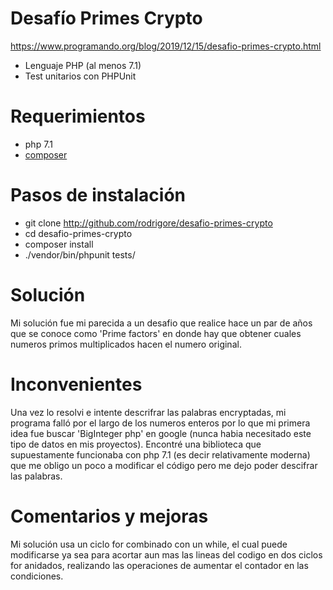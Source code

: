 # Desafío Primes Crypto

https://www.programando.org/blog/2019/12/15/desafio-primes-crypto.html

* Lenguaje PHP (al menos 7.1)
* Test unitarios con PHPUnit

# Requerimientos
* php 7.1
* [composer](https://getcomposer.org/)

# Pasos de instalación
* git clone http://github.com/rodrigore/desafio-primes-crypto
* cd desafio-primes-crypto
* composer install
* ./vendor/bin/phpunit tests/

# Solución

Mi solución fue mi parecida a un desafio que realice hace un par de años que se conoce como 'Prime factors' en donde hay que obtener cuales numeros primos  multiplicados hacen el numero original.

# Inconvenientes

Una vez lo resolvi e intente descrifrar las palabras encryptadas, mi programa falló por el largo de los numeros enteros por lo que mi primera idea fue buscar 'BigInteger php' en google (nunca habia necesitado este tipo de datos en mis proyectos). Encontré una biblioteca que supuestamente funcionaba con php 7.1 (es decir relativamente moderna) que me obligo un poco a modificar el código pero me dejo poder descifrar las palabras.

# Comentarios y mejoras

Mi solución usa un ciclo for combinado con un while, el cual puede modificarse ya sea para acortar aun mas las lineas del codigo en dos ciclos for anidados, realizando las operaciones de aumentar el contador en las condiciones.
